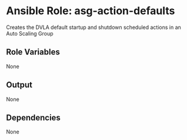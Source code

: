 Ansible Role: asg-action-defaults
=================================

Creates the DVLA default startup and shutdown scheduled actions in an Auto Scaling Group

Role Variables
--------------

None


Output
------

None

Dependencies
------------

None
